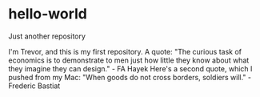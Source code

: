 # hello-world
Just another repository

I'm Trevor, and this is my first repository. A quote: "The curious task of economics is to demonstrate to men just how little they know about what they imagine they can design." - FA Hayek
Here's a second quote, which I pushed from my Mac: "When goods do not cross borders, soldiers will." - Frederic Bastiat
